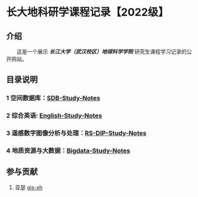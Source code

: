 # 长大地科研学课程记录【2022级】

## 介绍

&emsp;&emsp;这是一个展示 ***长江大学（武汉校区）地球科学学院*** 研究生课程学习记录的公开网站。



## 目录说明

### 1 空间数据库：[SDB-Study-Notes](./SDB/index.md)


### 2 综合英语: [English-Study-Notes](./English/words-in-use.md)


### 3 遥感数字图像分析与处理：[RS-DIP-Study-Notes](./RS-DIP/index.md)



### 4 地质资源与大数据：[Bigdata-Study-Notes](./BigData/index.md)





## 参与贡献

1.  亚瑟 [gis-xh](https://github.com/gis-xh)

